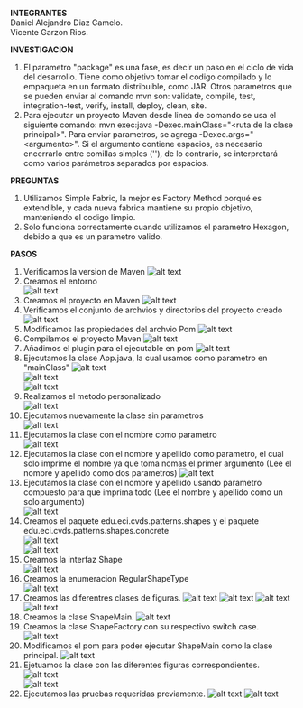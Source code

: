 **INTEGRANTES**  
Daniel Alejandro Diaz Camelo.  
Vicente Garzon Rios.  

**INVESTIGACION**
1. El parametro "package" es una fase, es decir un paso en el ciclo de vida del desarrollo. Tiene como objetivo tomar el codigo compilado y lo empaqueta en un formato distribuible, como JAR. Otros parametros que se pueden enviar al comando mvn son: validate, compile, test, integration-test, verify, install, deploy, clean, site.  
2. Para ejecutar un proyecto Maven desde linea de comando se usa el siguiente comando: mvn exec:java -Dexec.mainClass="\<ruta de la clase principal>". Para enviar parametros, se  agrega -Dexec.args="\<argumento>". Si el argumento contiene espacios, es necesario encerrarlo entre comillas simples (''), de lo contrario, se interpretará como varios parámetros separados por espacios.  

**PREGUNTAS**  
1. Utilizamos Simple Fabric, la mejor es Factory Method porqué es extendible, y cada nueva fabrica mantiene su propio objetivo, manteniendo el codigo limpio.
2. Solo funciona correctamente cuando utilizamos el parametro Hexagon, debido a que es un parametro valido.

**PASOS**
1. Verificamos la version de Maven
![alt text](assets/maven_version.png)
2. Creamos el entorno  
![alt text](assets/environment_creation.png)
3. Creamos el proyecto en Maven
![alt text](assets/maven_creation.png)
4. Verificamos el conjunto de archvios y directorios del proyecto creado
![alt text](assets/cmd_tree.png)
5. Modificamos las propiedades del archvio Pom
![alt text](assets/properties_pom.png)
6. Compilamos el proyecto Maven 
![alt text](assets/mvn_package.png)  
7. Añadimos el plugin para el ejecutable en pom 
![alt text](assets/plugin_pom.png)  
8. Ejecutamos la clase App.java, la cual usamos como parametro en "mainClass"
![alt text](assets/mvn_clean_package.png)  
![alt text](assets/mvn_package2.png)  
![alt text](assets/mvn_exec.png) 
9. Realizamos el metodo personalizado  
![alt text](assets/personalized_greeting.png)  
10. Ejecutamos nuevamente la clase sin parametros  
![alt text](assets/without_parameter.png)  
11. Ejecutamos la clase con el nombre como parametro  
![alt text](assets/with_parameter.png)  
12. Ejecutamos la clase con el nombre y apellido como parametro, el cual solo imprime el nombre ya que toma nomas el primer argumento (Lee el nombre y apellido como dos parametros)
![alt text](assets/with_parameter2.png)  
13. Ejecutamos la clase  con el nombre y apellido usando parametro compuesto para que imprima todo (Lee el nombre y apellido como un solo argumento)  
![alt text](assets/with_parameter3.png)  
14. Creamos el paquete edu.eci.cvds.patterns.shapes y el paquete edu.eci.cvds.patterns.shapes.concrete  
![alt text](assets/pkg_shapes.png)  
![alt text](assets/pkg_concrete.png)  
15. Creamos la interfaz Shape  
![alt text](assets/shape_interface.png)  
16. Creamos la enumeracion RegularShapeType  
![alt text](assets/RegularShapeType_enum.png)  
17. Creamos las diferentres clases de figuras.
![alt text](assets/triangle_class.png)
![alt text](assets/quadrilateral_class.png)
![alt text](assets/pentagon_class.png)
![alt text](assets/hexagon_class.png)  
18. Creamos la clase ShapeMain.
![alt text](assets/ShapeMain_Class.png)  
19. Creamos la clase ShapeFactory con su respectivo switch case.
![alt text](assets/ShapeFactory_Class.png)  
20. Modificamos el pom para poder ejecutar ShapeMain como la clase principal.
![alt text](assets/Pom_MainCalss.png)  
21. Ejetuamos la clase con las diferentes figuras correspondientes.
![alt text](assets/Cmd1.png)  
![alt text](assets/Cmd2.png)  
22. Ejecutamos las pruebas requeridas previamente.
![alt text](assets/prueba1.png)
![alt text](assets/prueba2.png)
